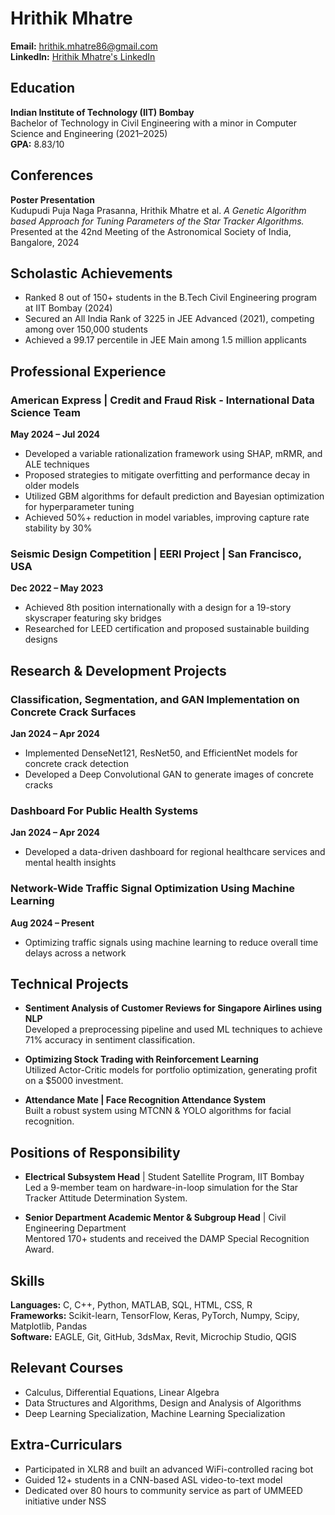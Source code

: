 # Hrithik Mhatre

**Email:** hrithik.mhatre86@gmail.com  
**LinkedIn:** [Hrithik Mhatre's LinkedIn](https://www.linkedin.com/in/hrithikmhatre/)  

## Education
**Indian Institute of Technology (IIT) Bombay**  
Bachelor of Technology in Civil Engineering with a minor in Computer Science and Engineering (2021–2025)  
**GPA:** 8.83/10

## Conferences
**Poster Presentation**  
Kudupudi Puja Naga Prasanna, Hrithik Mhatre et al. _A Genetic Algorithm based Approach for Tuning Parameters of the Star Tracker Algorithms._  
Presented at the 42nd Meeting of the Astronomical Society of India, Bangalore, 2024

## Scholastic Achievements
- Ranked 8 out of 150+ students in the B.Tech Civil Engineering program at IIT Bombay (2024)
- Secured an All India Rank of 3225 in JEE Advanced (2021), competing among over 150,000 students
- Achieved a 99.17 percentile in JEE Main among 1.5 million applicants

## Professional Experience
### American Express | Credit and Fraud Risk - International Data Science Team  
**May 2024 – Jul 2024**  
- Developed a variable rationalization framework using SHAP, mRMR, and ALE techniques
- Proposed strategies to mitigate overfitting and performance decay in older models
- Utilized GBM algorithms for default prediction and Bayesian optimization for hyperparameter tuning
- Achieved 50%+ reduction in model variables, improving capture rate stability by 30%

### Seismic Design Competition | EERI Project | San Francisco, USA  
**Dec 2022 – May 2023**  
- Achieved 8th position internationally with a design for a 19-story skyscraper featuring sky bridges
- Researched for LEED certification and proposed sustainable building designs

## Research & Development Projects
### Classification, Segmentation, and GAN Implementation on Concrete Crack Surfaces  
**Jan 2024 – Apr 2024**  
- Implemented DenseNet121, ResNet50, and EfficientNet models for concrete crack detection
- Developed a Deep Convolutional GAN to generate images of concrete cracks

### Dashboard For Public Health Systems  
**Jan 2024 – Apr 2024**  
- Developed a data-driven dashboard for regional healthcare services and mental health insights

### Network-Wide Traffic Signal Optimization Using Machine Learning  
**Aug 2024 – Present**  
- Optimizing traffic signals using machine learning to reduce overall time delays across a network

## Technical Projects
- **Sentiment Analysis of Customer Reviews for Singapore Airlines using NLP**  
  Developed a preprocessing pipeline and used ML techniques to achieve 71% accuracy in sentiment classification.
  
- **Optimizing Stock Trading with Reinforcement Learning**  
  Utilized Actor-Critic models for portfolio optimization, generating profit on a $5000 investment.

- **Attendance Mate | Face Recognition Attendance System**  
  Built a robust system using MTCNN & YOLO algorithms for facial recognition.

## Positions of Responsibility
- **Electrical Subsystem Head** | Student Satellite Program, IIT Bombay  
  Led a 9-member team on hardware-in-loop simulation for the Star Tracker Attitude Determination System.

- **Senior Department Academic Mentor & Subgroup Head** | Civil Engineering Department  
  Mentored 170+ students and received the DAMP Special Recognition Award.

## Skills
**Languages:** C, C++, Python, MATLAB, SQL, HTML, CSS, R  
**Frameworks:** Scikit-learn, TensorFlow, Keras, PyTorch, Numpy, Scipy, Matplotlib, Pandas  
**Software:** EAGLE, Git, GitHub, 3dsMax, Revit, Microchip Studio, QGIS

## Relevant Courses
- Calculus, Differential Equations, Linear Algebra
- Data Structures and Algorithms, Design and Analysis of Algorithms
- Deep Learning Specialization, Machine Learning Specialization

## Extra-Curriculars
- Participated in XLR8 and built an advanced WiFi-controlled racing bot
- Guided 12+ students in a CNN-based ASL video-to-text model
- Dedicated over 80 hours to community service as part of UMMEED initiative under NSS

